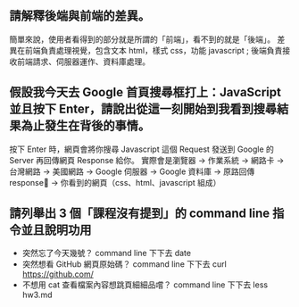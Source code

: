 ## 請解釋後端與前端的差異。

簡單來說，使用者看得到的部分就是所謂的「前端」，看不到的就是「後端」。
差異在前端負責處理視覺，包含文本 html，樣式 css，功能 javascript ; 後端負責接收前端請求、伺服器運作、資料庫處理。


## 假設我今天去 Google 首頁搜尋框打上：JavaScript 並且按下 Enter，請說出從這一刻開始到我看到搜尋結果為止發生在背後的事情。

按下 Enter 時，網頁會將你搜尋 Javascript 這個 Request 發送到 Google 的 Server 再回傳網頁 Response 給你。
實際會是瀏覽器 -> 作業系統 -> 網路卡 -> 台灣網路 -> 美國網路 -> Google 伺服器 -> Google 資料庫 -> 原路回傳 response -> 你看到的網頁（css、html、javascript 組成）



## 請列舉出 3 個「課程沒有提到」的 command line 指令並且說明功用
 
- 突然忘了今天幾號？
    command line 下下去 date
- 突然想看 GitHub 網頁原始碼？
    command line 下下去 curl https://github.com/
- 不想用 cat 查看檔案內容想跳頁細細品嚐？
    command line 下下去 less hw3.md